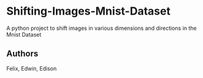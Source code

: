# Shifting-Images-Mnist-Dataset
A python project to shift images in various dimensions and directions in the Mnist Dataset

## Authors
Felix, Edwin, Edison